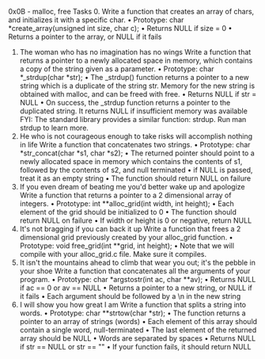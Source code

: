 0x0B - malloc, free
Tasks
0. Write a function that creates an array of chars, and initializes it with a specific char.
•	Prototype: char *create_array(unsigned int size, char c);
•	Returns NULL if size = 0
•	Returns a pointer to the array, or NULL if it fails
1. The woman who has no imagination has no wings 
Write a function that returns a pointer to a newly allocated space in memory, which contains a copy of the string given as a parameter.
•	Prototype: char *_strdup(char *str);
•	The _strdup() function returns a pointer to a new string which is a duplicate of the string str. Memory for the new string is obtained with malloc, and can be freed with free.
•	Returns NULL if str = NULL
•	On success, the _strdup function returns a pointer to the duplicated string. It returns NULL if insufficient memory was available
FYI: The standard library provides a similar function: strdup. Run man strdup to learn more.
2. He who is not courageous enough to take risks will accomplish nothing in life 
Write a function that concatenates two strings.
•	Prototype: char *str_concat(char *s1, char *s2);
•	The returned pointer should point to a newly allocated space in memory which contains the contents of s1, followed by the contents of s2, and null terminated
•	if NULL is passed, treat it as an empty string
•	The function should return NULL on failure
3. If you even dream of beating me you'd better wake up and apologize 
Write a function that returns a pointer to a 2 dimensional array of integers.
•	Prototype: int **alloc_grid(int width, int height);
•	Each element of the grid should be initialized to 0
•	The function should return NULL on failure
•	If width or height is 0 or negative, return NULL
4. It's not bragging if you can back it up 
Write a function that frees a 2 dimensional grid previously created by your alloc_grid function.
•	Prototype: void free_grid(int **grid, int height);
•	Note that we will compile with your alloc_grid.c file. Make sure it compiles.
5. It isn't the mountains ahead to climb that wear you out; it's the pebble in your shoe 
Write a function that concatenates all the arguments of your program.
•	Prototype: char *argstostr(int ac, char **av);
•	Returns NULL if ac == 0 or av == NULL
•	Returns a pointer to a new string, or NULL if it fails
•	Each argument should be followed by a \n in the new string
6. I will show you how great I am 
Write a function that splits a string into words.
•	Prototype: char **strtow(char *str);
•	The function returns a pointer to an array of strings (words)
•	Each element of this array should contain a single word, null-terminated
•	The last element of the returned array should be NULL
•	Words are separated by spaces
•	Returns NULL if str == NULL or str == ""
•	If your function fails, it should return NULL

